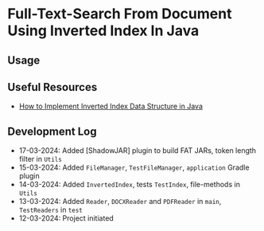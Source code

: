 # Full-Text-Search From Document Using Inverted Index In Java

## Usage

## Useful Resources

* [How to Implement Inverted Index Data Structure in Java](https://taruntelang.medium.com/how-to-implement-inverted-index-data-structure-in-java-14067093acd4)

## Development Log

* 17-03-2024: Added [ShadowJAR] plugin to build FAT JARs, token length filter in `Utils`
* 15-03-2024: Added `FileManager`, `TestFileManager`, `application` Gradle plugin
* 14-03-2024: Added `InvertedIndex`, tests `TestIndex`, file-methods in `Utils`
* 13-03-2024: Added `Reader`, `DOCXReader` and `PDFReader` in `main`, `TestReaders` in `test`
* 12-03-2024: Project initiated
